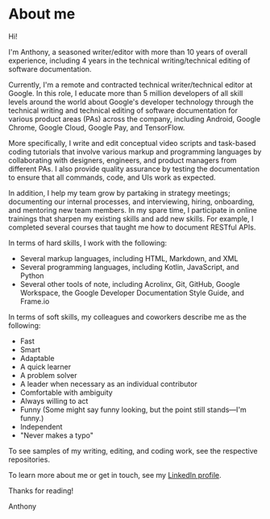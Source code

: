 # About me

Hi!

I'm Anthony, a seasoned writer/editor with more than 10 years of overall experience, including 4 years in the technical writing/technical editing of software documentation.

Currently, I'm a remote and contracted technical writer/technical editor at Google. In this role, I educate more than 5 million developers of all skill levels around the world about Google's developer technology through the technical writing and technical editing of software documentation for various product areas (PAs) across the company, including Android, Google Chrome, Google Cloud, Google Pay, and TensorFlow. 

More specifically, I write and edit conceptual video scripts and task-based coding tutorials that involve various markup and programming languages by collaborating with designers, engineers, and product managers from different PAs. I also provide quality assurance by testing the documentation to ensure that all commands, code, and UIs work as expected.

In addition, I help my team grow by partaking in strategy meetings; documenting our internal processes, and interviewing, hiring, onboarding, and mentoring new team members. In my spare time, I participate in online trainings that sharpen my existing skills and add new skills. For example, I completed several courses that taught me how to document RESTful APIs.

In terms of hard skills, I work with the following:
* Several markup languages, including HTML, Markdown, and XML
* Several programming languages, including Kotlin, JavaScript, and Python
* Several other tools of note, including Acrolinx, Git, GitHub, Google Workspace, the Google Developer Documentation Style Guide, and Frame.io

In terms of soft skills, my colleagues and coworkers describe me as the following:
* Fast
* Smart
* Adaptable
* A quick learner
* A problem solver
* A leader when necessary as an individual contributor
* Comfortable with ambiguity
* Always willing to act
* Funny (Some might say funny looking, but the point still stands—I'm funny.)
* Independent
* "Never makes a typo"

To see samples of my writing, editing, and coding work, see the respective repositories. 

To learn more about me or get in touch, see my [LinkedIn profile](https://www.linkedin.com/in/panissidi/).

Thanks for reading!

Anthony
